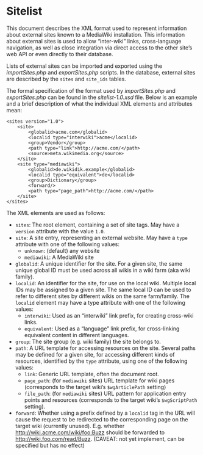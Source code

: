 Sitelist
========

This document describes the XML format used to represent information about external sites known to a MediaWiki installation. This information about external sites is used to allow “inter-wiki” links, cross-language navigation, as well as close integration via direct access to the other site’s web API or even directly to their database.

Lists of external sites can be imported and exported using the *importSites.php* and *exportSites.php* scripts. In the database, external sites are described by the `sites` and `site_ids` tables.

The formal specification of the format used by *importSites.php* and *exportSites.php* can be found in the *sitelist-1.0.xsd* file. Below is an example and a brief description of what the individual XML elements and attributes mean:

    <sites version="1.0">
        <site>
            <globalid>acme.com</globalid>
            <localid type="interwiki">acme</localid>
            <group>Vendor</group>
            <path type="link">http://acme.com/</path>
            <source>meta.wikimedia.org</source>
        </site>
        <site type="mediawiki">
            <globalid>de.wikidik.example</globalid>
            <localid type="equivalent">de</localid>
            <group>Dictionary</group>
            <forward/>
            <path type="page_path">http://acme.com/</path>
        </site>
    </sites>

The XML elements are used as follows:

-   `sites`: The root element, containing a set of site tags. May have a `version` attribute with the value `1.0`.
-   `site`: A site entry, representing an external website. May have a `type` attribute with one of the following values:
    -   `unknown`: (default) any website
    -   `mediawiki`: A MediaWiki site
-   `globalid`: A unique identifier for the site. For a given site, the same unique global ID must be used across all wikis in a wiki farm (aka wiki family).
-   `localid`: An identifier for the site, for use on the local wiki. Multiple local IDs may be assigned to a given site. The same local ID can be used to refer to different sites by different wikis on the same farm/family. The `localid` element may have a type attribute with one of the following values:
    -   `interwiki`: Used as an “interwiki” link prefix, for creating cross-wiki links.
    -   `equivalent`: Used as a “language” link prefix, for cross-linking equivalent content in different languages.
-   `group`: The site group (e.g. wiki family) the site belongs to.
-   `path`: A URL template for accessing resources on the site. Several paths may be defined for a given site, for accessing different kinds of resources, identified by the `type` attribute, using one of the following values:
    -   `link`: Generic URL template, often the document root.
    -   `page_path`: (for `mediawiki` sites) URL template for wiki pages (corresponds to the target wiki’s `$wgArticlePath` setting)
    -   `file_path`: (for `mediawiki` sites) URL pattern for application entry points and resources (corresponds to the target wiki’s `$wgScriptPath` setting).
-   `forward`: Whether using a prefix defined by a `localid` tag in the URL will cause the request to be redirected to the corresponding page on the target wiki (currently unused). E.g. whether <a href="http://wiki.acme.com/wiki/foo:Buzz" class="uri">http://wiki.acme.com/wiki/foo:Buzz</a> should be forwarded to <a href="http://wiki.foo.com/read/Buzz" class="uri">http://wiki.foo.com/read/Buzz</a>. (CAVEAT: not yet implement, can be specified but has no effect)
